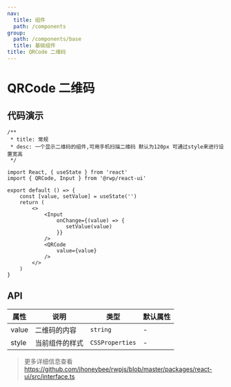 ```yaml
---
nav:
  title: 组件
  path: /components
group:
  path: /components/base
  title: 基础组件
title: QRCode 二维码
---
```


# QRCode 二维码

## 代码演示


```tsx
/**
 * title: 常规
 * desc: 一个显示二维码的组件,可用手机扫描二维码 默认为120px 可通过style来进行设置宽高 
 */

import React, { useState } from 'react'
import { QRCode, Input } from '@rwp/react-ui'

export default () => {
    const [value, setValue] = useState('')
    return (
        <>
            <Input
                onChange={(value) => {
                   setValue(value)
                }}
            />
            <QRCode
                value={value}
            />
        </>
    )
}
```


## API


|属性        |说明	       |类型	  |默认属性
|-----      |------       |-----     |-----    
|value       |二维码的内容 |`string`  |-
|style       |当前组件的样式| `CSSProperties`| -


> 更多详细信息查看 https://github.com/jhoneybee/rwpjs/blob/master/packages/react-ui/src/interface.ts